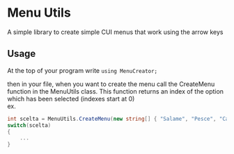 # Menu Utils
A simple library to create simple CUI menus that work using the arrow keys  

## Usage
At the top of your program write `using MenuCreator;`

then in your file, when you want to create the menu call the CreateMenu function in the MenuUtils class.
This function returns an index of the option which has been selected (indexes start at 0)  
ex.

```cs
int scelta = MenuUtils.CreateMenu(new string[] { "Salame", "Pesce", "Carne", "Ho finito i tipi di panini :(" }, "Che tipo di panino ti piace?");
switch(scelta)
{
	...
}
```
